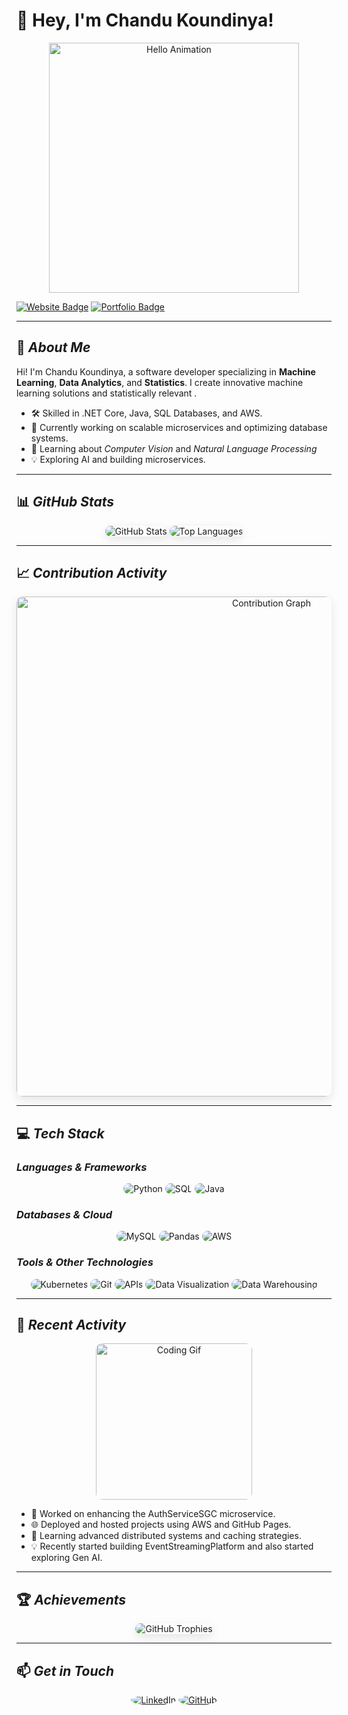 # 👋 Hey, I'm Chandu Koundinya!  

<p align="center">
  <img src="https://media.giphy.com/media/3ornk57KwDXf81rjWM/giphy.gif" alt="Hello Animation" width="400"/>
</p>

[![Website Badge](https://img.shields.io/badge/Website-chandukoundinya.in-blue?style=flat-square&logo=google-chrome&logoColor=white)](https://chandukoundinya.in) 
[![Portfolio Badge](https://img.shields.io/badge/Developer%20Site-GitHub%20Pages-orange?style=flat-square&logo=github&logoColor=white)](https://koundinyakaza.github.io/chandu-GitHubPage/)

---

## 🚀 *About Me*
Hi! I'm Chandu Koundinya, a software developer specializing in **Machine Learning**, **Data Analytics**, and **Statistics**. I create innovative machine learning solutions and statistically relevant .

- 🛠 Skilled in .NET Core, Java, SQL Databases, and AWS.
- 🔭 Currently working on scalable microservices and optimizing database systems.
- 🌱 Learning about *Computer Vision* and *Natural Language Processing*
- 💡 Exploring AI and building microservices.

---

## 📊 *GitHub Stats*
<div align="center">
  <img src="https://github-readme-stats.vercel.app/api?username=koundinyakaza&show_icons=true&theme=radical" alt="GitHub Stats" style="border-radius: 10px; box-shadow: 0 5px 15px rgba(0, 0, 0, 0.1);">
  <img src="https://github-readme-stats.vercel.app/api/top-langs/?username=koundinyakaza&layout=compact&theme=radical" alt="Top Languages" style="border-radius: 10px; box-shadow: 0 5px 15px rgba(0, 0, 0, 0.1);"/>
  
</div>

---

## 📈 *Contribution Activity*
<div align="center">
  <img src="https://github-readme-activity-graph.vercel.app/graph?username=koundinyakaza&theme=rogue" alt="Contribution Graph" width="800" style="border-radius: 10px; box-shadow: 0 5px 15px rgba(0, 0, 0, 0.1);">

</div>


---

## 💻 *Tech Stack*
### *Languages & Frameworks*
<p align="center">
  <img src="https://img.shields.io/badge/Python-%233776AB?style=for-the-badge&logo=python&logoColor=white" alt="Python" style="border-radius: 20px;"/>
  <img src="https://img.shields.io/badge/SQL-%2300758F?style=for-the-badge&logo=postgresql&logoColor=white" alt="SQL" style="border-radius: 20px;"/>
  <img src="https://img.shields.io/badge/Java-%23ff7b0d?style=for-the-badge&logo=java&logoColor=black" alt="Java" style="border-radius: 20px;"/>
</p>

### *Databases & Cloud*
<p align="center">
  <img src="https://img.shields.io/badge/MySQL-%234479A1?style=for-the-badge&logo=mysql&logoColor=white" alt="MySQL" style="border-radius: 20px;"/>
  <img src="https://img.shields.io/badge/Pandas-%23150458?style=for-the-badge&logo=pandas&logoColor=white" alt="Pandas" style="border-radius: 20px;"/>
  <img src="https://img.shields.io/badge/AWS-%23F2994A?style=for-the-badge&logo=amazonaws&logoColor=white" alt="AWS" style="border-radius: 20px;"/>
</p>

### *Tools & Other Technologies*
<p align="center">
  <img src="https://img.shields.io/badge/Kubernetes-%23326CE5?style=for-the-badge&logo=kubernetes&logoColor=white" alt="Kubernetes" style="border-radius: 20px;"/>
  <img src="https://img.shields.io/badge/Git-%23FF7F00?style=for-the-badge&logo=git&logoColor=white" alt="Git" style="border-radius: 20px;"/>
  <img src="https://img.shields.io/badge/APIs-%230078D4?style=for-the-badge&logo=fastapi&logoColor=white" alt="APIs" style="border-radius: 20px;"/>
  <img src="https://img.shields.io/badge/Data%20Visualization-%23FF5733?style=for-the-badge&logo=tableau&logoColor=white" alt="Data Visualization" style="border-radius: 20px;"/>
  <img src="https://img.shields.io/badge/Data%20Warehousing-%2347A248?style=for-the-badge&logo=snowflake&logoColor=white" alt="Data Warehousing" style="border-radius: 20px;"/>
</p>


---

## 🌟 *Recent Activity*

<p align="center">
  <img src="https://media.giphy.com/media/25Itcrcuwkyq3ohubJ/giphy.gif" alt="Coding Gif" width="250" style="border-radius: 10px;"/>
</p>

- 🔨 Worked on enhancing the AuthServiceSGC microservice.
- 🌐 Deployed and hosted projects using AWS and GitHub Pages.
- 🧠 Learning advanced distributed systems and caching strategies.
- 💡 Recently started building EventStreamingPlatform and also started exploring Gen AI.

---

## 🏆 *Achievements*
<div align="center">
  <img src="https://github-profile-trophy.vercel.app/?username=koundinyakaza&theme=dracula&column=7" alt="GitHub Trophies" style="border-radius: 10px; box-shadow: 0 5px 15px rgba(0, 0, 0, 0.1);"/>
</div>

---

## 📫 *Get in Touch*
<p align="center">
  <a href="https://www.linkedin.com/in/chandu-koundinya"><img src="https://img.icons8.com/color/48/000000/linkedin.png" alt="LinkedIn" style="border-radius: 50%;"/></a>
  <a href="https://github.com/koundinyakaza"><img src="https://img.icons8.com/ios-filled/50/000000/github.png" alt="GitHub" style="border-radius: 50%;"/></a>
</p>
